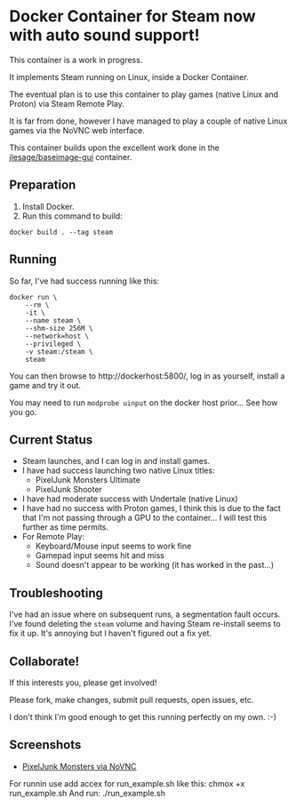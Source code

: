 # Docker Container for Steam now with auto sound support!

This container is a work in progress.

It implements Steam running on Linux, inside a Docker Container.

The eventual plan is to use this container to play games (native Linux and Proton) via Steam Remote Play.

It is far from done, however I have managed to play a couple of native Linux games via the NoVNC web interface.

This container builds upon the excellent work done in the [jlesage/baseimage-gui](https://hub.docker.com/r/jlesage/baseimage-gui) container.

## Preparation

1. Install Docker.
2. Run this command to build:

```
docker build . --tag steam
```

## Running

So far, I've had success running like this:

```
docker run \
    --rm \
    -it \
    --name steam \
    --shm-size 256M \
    --network=host \
    --privileged \
    -v steam:/steam \
    steam
```

You can then browse to http://dockerhost:5800/, log in as yourself, install a game and try it out.

You may need to run `modprobe uinput` on the docker host prior... See how you go.

## Current Status

* Steam launches, and I can log in and install games.
* I have had success launching two native Linux titles:
  * PixelJunk Monsters Ultimate
  * PixelJunk Shooter
* I have had moderate success with Undertale (native Linux)
* I have had no success with Proton games, I think this is due to the fact that I'm not passing through a GPU to the container... I will test this further as time permits.
* For Remote Play:
  * Keyboard/Mouse input seems to work fine
  * Gamepad input seems hit and miss
  * Sound doesn't appear to be working (it has worked in the past...)

## Troubleshooting

I've had an issue where on subsequent runs, a segmentation fault occurs. I've found deleting the `steam` volume and having Steam re-install seems to fix it up. It's annoying but I haven't figured out a fix yet.

## Collaborate!

If this interests you, please get involved!

Please fork, make changes, submit pull requests, open issues, etc.

I don't think I'm good enough to get this running perfectly on my own. :-)

## Screenshots

* [PixelJunk Monsters via NoVNC](https://i.imgur.com/7FVqXm5.mp4)


For runnin use add accex for run_example.sh like this: 
chmox +x run_example.sh
And run: ./run_example.sh